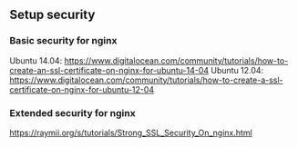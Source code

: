 ## Setup security

### Basic security for nginx
Ubuntu 14.04: https://www.digitalocean.com/community/tutorials/how-to-create-an-ssl-certificate-on-nginx-for-ubuntu-14-04
Ubuntu 12.04: https://www.digitalocean.com/community/tutorials/how-to-create-a-ssl-certificate-on-nginx-for-ubuntu-12-04


### Extended security for nginx
https://raymii.org/s/tutorials/Strong_SSL_Security_On_nginx.html